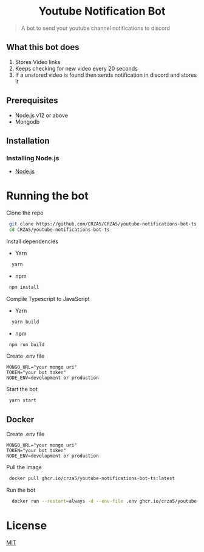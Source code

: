 <!--- mdformat-toc start --slug=github --->

<div align="center">

# Youtube Notification Bot

</div>

> A bot to send your youtube channel notifications to discord

## What this bot does

1. Stores Video links
2. Keeps checking for new video every 20 seconds
3. If a unstored video is found then sends notification in discord and stores it

## Prerequisites

- Node.js v12 or above
- Mongodb

## Installation

### Installing Node.js

- [Node.js](https://nodejs.org/en/download/)

# Running the bot

Clone the repo

```bash
 git clone https://github.com/CRZA5/CRZA5/youtube-notifications-bot-ts.git
 cd CRZA5/youtube-notifications-bot-ts
```

Install dependencies

- Yarn

```bash
  yarn
```

- npm

```bash
 npm install
```

Compile Typescript to JavaScript

- Yarn

```bash
  yarn build
```

- npm

```bash
 npm run build
```

Create .env file

```
MONGO_URL="your mongo uri"
TOKEN="your bot token"
NODE_ENV=development or production
```

Start the bot

```bash
 yarn start
```

## Docker

Create .env file

```
MONGO_URL="your mongo uri"
TOKEN="your bot token"
NODE_ENV=development or production
```

Pull the image

```bash
 docker pull ghcr.io/crza5/youtube-notifications-bot-ts:latest
```

Run the bot

```bash
  docker run --restart=always -d --env-file .env ghcr.io/crza5/youtube-notifications-bot-ts:latest
```

# License

[MIT](/LICENSE)
